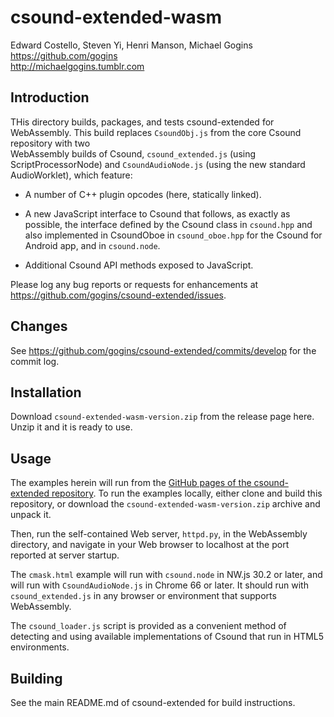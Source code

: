 # csound-extended-wasm

Edward Costello, Steven Yi, Henri Manson, Michael Gogins<br>
https://github.com/gogins<br>
http://michaelgogins.tumblr.com

## Introduction

THis directory builds, packages, and tests csound-extended for WebAssembly.
This build replaces `CsoundObj.js` from the core Csound repository with two  
WebAssembly builds of Csound, `csound_extended.js` (using ScriptProcessorNode)
and `CsoundAudioNode.js` (using the new standard AudioWorklet), which
feature:

* A number of C++ plugin opcodes (here, statically linked).

* A new JavaScript interface to Csound that follows, as exactly as possible,
  the interface defined by the Csound class in `csound.hpp` and also
  implemented in CsoundOboe in `csound_oboe.hpp` for the Csound for Android
  app, and in `csound.node`.

* Additional Csound API methods exposed to JavaScript.

Please log any bug reports or requests for enhancements at
https://github.com/gogins/csound-extended/issues.

## Changes

See https://github.com/gogins/csound-extended/commits/develop for the commit log.

## Installation

Download `csound-extended-wasm-version.zip` from the release page here. Unzip it and
it is ready to use.

## Usage

The examples herein will run from the [GitHub pages of the csound-extended
repository](https://gogins.github.io/csound-extended/). To run the examples
locally, either clone and build this repository, or download the
`csound-extended-wasm-version.zip` archive and unpack it.

Then, run the self-contained Web server, `httpd.py`, in the WebAssembly
directory, and navigate in your Web browser to localhost at the port reported
at server startup.

The `cmask.html` example will run with `csound.node` in NW.js 30.2 or later,
and will run with `CsoundAudioNode.js` in Chrome 66 or later. It should run
with `csound_extended.js` in any browser or environment that supports
WebAssembly.

The `csound_loader.js` script is provided as a convenient method of
detecting and using available implementations of Csound that run in HTML5
environments.

## Building

See the main README.md of csound-extended for build instructions.

